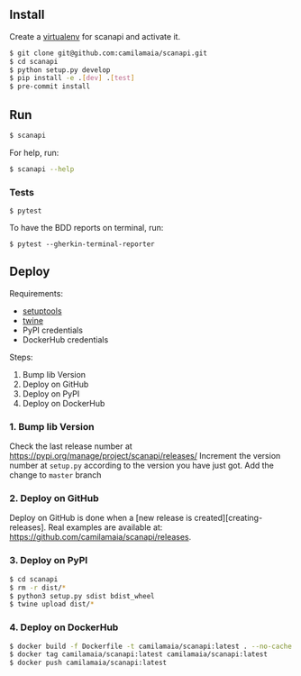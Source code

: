 ## Install

Create a [virtualenv][virtualenv] for scanapi and activate it.

```bash
$ git clone git@github.com:camilamaia/scanapi.git
$ cd scanapi
$ python setup.py develop
$ pip install -e .[dev] .[test]
$ pre-commit install
```

## Run

```bash
$ scanapi
```

For help, run:

```bash
$ scanapi --help
```

### Tests


```
$ pytest
```

To have the BDD reports on terminal, run:

```
$ pytest --gherkin-terminal-reporter
```

## Deploy

Requirements:

- [setuptools][setuptools]
- [twine][twine]
- PyPI credentials
- DockerHub credentials

Steps:
1. Bump lib Version
2. Deploy on GitHub
3. Deploy on PyPI
4. Deploy on DockerHub

### 1. Bump lib Version

Check the last release number at https://pypi.org/manage/project/scanapi/releases/
Increment the version number at `setup.py` according to the version you have just got.
Add the change to `master` branch

### 2. Deploy on GitHub

Deploy on GitHub is done when a [new release is created][creating-releases]. Real examples are available at: https://github.com/camilamaia/scanapi/releases.

### 3. Deploy on PyPI

```bash
$ cd scanapi
$ rm -r dist/*
$ python3 setup.py sdist bdist_wheel
$ twine upload dist/*
```

### 4. Deploy on DockerHub

```bash
$ docker build -f Dockerfile -t camilamaia/scanapi:latest . --no-cache
$ docker tag camilamaia/scanapi:latest camilamaia/scanapi:latest
$ docker push camilamaia/scanapi:latest
```

[virtualenv]: https://virtualenv.pypa.io/en/latest/
[setuptools]: https://packaging.python.org/key_projects/#setuptools
[twine]: https://packaging.python.org/key_projects/#twine
